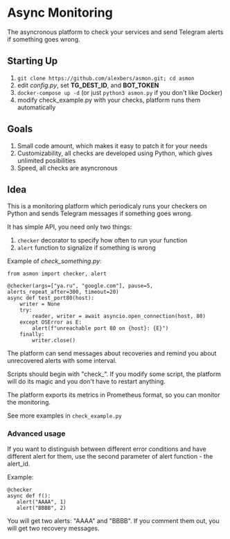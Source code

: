 # Async Monitoring #

The asyncronous platform to check your services and send Telegram alerts if something goes wrong.

## Starting Up ##
    
1. `git clone https://github.com/alexbers/asmon.git; cd asmon`
2. edit *config.py*, set **TG_DEST_ID**, and **BOT_TOKEN**
3. `docker-compose up -d` (or just `python3 asmon.py` if you don't like Docker)
4. modify check_example.py with your checks, platform runs them automatically


## Goals ##

1. Small code amount, which makes it easy to patch it for your needs
2. Customizability, all checks are developed using Python, which gives unlimited posibilities
3. Speed, all checks are asyncronous

## Idea ##

This is a monitoring platform which periodicaly runs your checkers on Python
and sends Telegram messages if something goes wrong.

It has simple API, you need only two things:

1. `checker` decorator to specify how often to run your function
2. `alert` function to signalize if something is wrong


Example of *check_something.py*:

```
from asmon import checker, alert

@checker(args=["ya.ru", "google.com"], pause=5, alerts_repeat_after=300, timeout=20)
async def test_port80(host):
    writer = None
    try:
        reader, writer = await asyncio.open_connection(host, 80)
    except OSError as E:
        alert(f"unreachable port 80 on {host}: {E}")
    finally:
        writer.close()
```

The platform can send messages about recoveries and remind you about unrecovered alerts with some interval.

Scripts should begin with "check_". If you modify some script, the platform will do its magic and
you don't have to restart anything.

The platform exports its metrics in Prometheus format, so you can monitor the monitoring.

See more examples in `check_example.py`


### Advanced usage ###

If you want to distinguish between different error conditions and have different alert for them, use the second parameter of alert function - the alert\_id.

Example:

```
@checker
async def f():
   alert("AAAA", 1)
   alert("BBBB", 2)
```

You will get two alerts: "AAAA" and "BBBB". If you comment them out, you will get two recovery messages.
